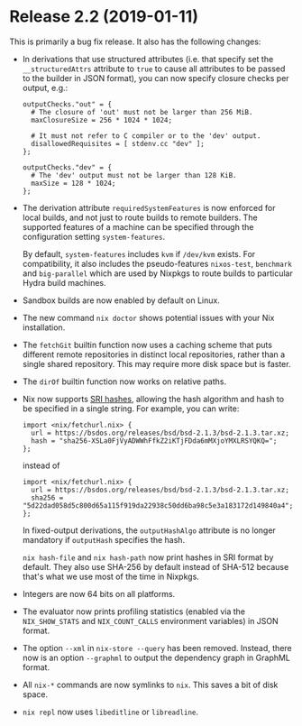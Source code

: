# Release 2.2 (2019-01-11)

This is primarily a bug fix release. It also has the following changes:

  - In derivations that use structured attributes (i.e. that specify set
    the `__structuredAttrs` attribute to `true` to cause all attributes
    to be passed to the builder in JSON format), you can now specify
    closure checks per output, e.g.:
    
        outputChecks."out" = {
          # The closure of 'out' must not be larger than 256 MiB.
          maxClosureSize = 256 * 1024 * 1024;
        
          # It must not refer to C compiler or to the 'dev' output.
          disallowedRequisites = [ stdenv.cc "dev" ];
        };
        
        outputChecks."dev" = {
          # The 'dev' output must not be larger than 128 KiB.
          maxSize = 128 * 1024;
        };

  - The derivation attribute `requiredSystemFeatures` is now enforced
    for local builds, and not just to route builds to remote builders.
    The supported features of a machine can be specified through the
    configuration setting `system-features`.
    
    By default, `system-features` includes `kvm` if `/dev/kvm` exists.
    For compatibility, it also includes the pseudo-features
    `nixos-test`, `benchmark` and `big-parallel` which are used by
    Nixpkgs to route builds to particular Hydra build machines.

  - Sandbox builds are now enabled by default on Linux.

  - The new command `nix doctor` shows potential issues with your Nix
    installation.

  - The `fetchGit` builtin function now uses a caching scheme that puts
    different remote repositories in distinct local repositories, rather
    than a single shared repository. This may require more disk space
    but is faster.

  - The `dirOf` builtin function now works on relative paths.

  - Nix now supports [SRI hashes](https://www.w3.org/TR/SRI/), allowing
    the hash algorithm and hash to be specified in a single string. For
    example, you can write:
    
        import <nix/fetchurl.nix> {
          url = https://bsdos.org/releases/bsd/bsd-2.1.3/bsd-2.1.3.tar.xz;
          hash = "sha256-XSLa0FjVyADWWhFfkZ2iKTjFDda6mMXjoYMXLRSYQKQ=";
        };
    
    instead of
    
        import <nix/fetchurl.nix> {
          url = https://bsdos.org/releases/bsd/bsd-2.1.3/bsd-2.1.3.tar.xz;
          sha256 = "5d22dad058d5c800d65a115f919da22938c50dd6ba98c5e3a183172d149840a4";
        };
    
    In fixed-output derivations, the `outputHashAlgo` attribute is no
    longer mandatory if `outputHash` specifies the hash.
    
    `nix hash-file` and `nix
                    hash-path` now print hashes in SRI format by default. They also use
    SHA-256 by default instead of SHA-512 because that's what we use
    most of the time in Nixpkgs.

  - Integers are now 64 bits on all platforms.

  - The evaluator now prints profiling statistics (enabled via the
    `NIX_SHOW_STATS` and `NIX_COUNT_CALLS` environment variables) in
    JSON format.

  - The option `--xml` in `nix-store
                    --query` has been removed. Instead, there now is an option
    `--graphml` to output the dependency graph in GraphML format.

  - All `nix-*` commands are now symlinks to `nix`. This saves a bit of
    disk space.

  - `nix repl` now uses `libeditline` or `libreadline`.

